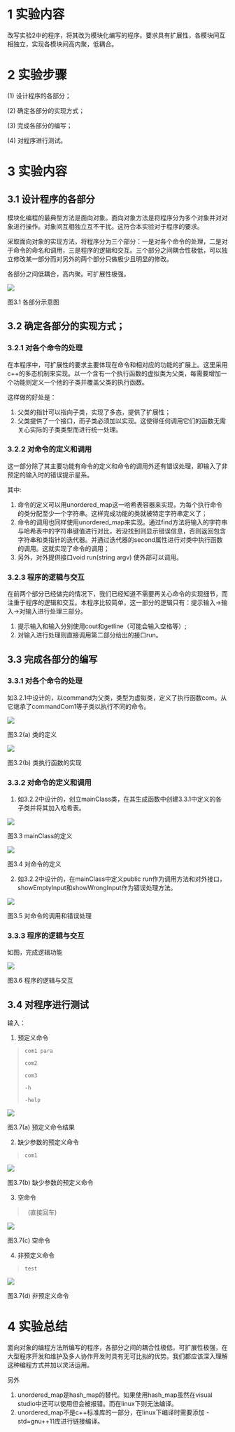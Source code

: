 # 1 实验内容

改写实验2中的程序，将其改为模块化编写的程序。要求具有扩展性，各模块间互相独立，实现各模块间高内聚，低耦合。

# 2 实验步骤

(1) 设计程序的各部分；

(2) 确定各部分的实现方式；

(3) 完成各部分的编写；

(4) 对程序进行测试。

# 3 实验内容

## 3.1 设计程序的各部分

模块化编程的最典型方法是面向对象。面向对象方法是将程序分为多个对象并对对象进行操作。对象间互相独立互不干扰。这符合本实验对于程序的要求。

采取面向对象的实现方法，将程序分为三个部分：一是对各个命令的处理，二是对于命令的命名和调用，三是程序的逻辑和交互。三个部分之间耦合性极低，可以独立修改某一部分而对另外的两个部分只做极少且明显的修改。

各部分之间低耦合，高内聚。可扩展性极强。

![](http://imglf5.nosdn.127.net/img/ekx2Wk55b0tGRUNHY2JzY2ErWnFmMHgwUmwrR1FsSTluYStwcjB1T3hRb1drM1RpMHV3L1J3PT0.png?imageView&thumbnail=1779y480&type=jpg&quality=96&stripmeta=0&type=jpg)

图3.1 各部分示意图

## 3.2 确定各部分的实现方式；

### 3.2.1 对各个命令的处理

在本程序中，可扩展性的要求主要体现在命令和相对应的功能的扩展上。这里采用c++的多态机制来实现。以一个含有一个执行函数的虚拟类为父类，每需要增加一个功能则定义一个他的子类并覆盖父类的执行函数。

这样做的好处是：

1. 父类的指针可以指向子类，实现了多态，提供了扩展性；
2. 父类提供了一个接口，而子类必须加以实现。这使得任何调用它们的函数无需关心实际的子类类型而进行统一处理。

### 3.2.2 对命令的定义和调用

这一部分除了其主要功能有命令的定义和命令的调用外还有错误处理，即输入了非预定的输入时的错误提示星系。

其中:
1. 命令的定义可以用unordered_map这一哈希表容器来实现，为每个执行命令的类分配至少一个字符串。这样完成功能的类就被特定字符串定义了；
2. 命令的调用也同样使用unordered_map来实现。通过find方法将输入的字符串与哈希表中的字符串键值进行对比，若没找到则显示错误信息，否则返回包含字符串和类指针的迭代器。并通过迭代器的second属性进行对类中执行函数的调用。这就实现了命令的调用；
3. 另外，对外提供接口void run(string argv) 使外部可以调用。 

### 3.2.3 程序的逻辑与交互

在前两个部分已经做完的情况下，我们已经知道不需要再关心命令的实现细节，而注重于程序的逻辑和交互。本程序比较简单，这一部分的逻辑只有：提示输入->输入->对输入进行处理三部分。

1. 提示输入和输入分别使用cout和getline（可能会输入空格等）;
2. 对输入进行处理则直接调用第二部分给出的接口run。

## 3.3 完成各部分的编写

### 3.3.1 对各个命令的处理

如3.2.1中设计的，以command为父类，类型为虚拟类，定义了执行函数com。从它继承了commandCom1等子类以执行不同的命令。

![](http://imglf4.nosdn.127.net/img/ekx2Wk55b0tGRUNHY2JzY2ErWnFmOHBqYjJNSStpbDE1cTYvUXk0eG16d1oxUEhzK0gvQUJ3PT0.png?imageView&thumbnail=1680x0&quality=96&stripmeta=0&type=jpg)

图3.2(a) 类的定义

![](http://imglf4.nosdn.127.net/img/ekx2Wk55b0tGRUNHY2JzY2ErWnFmMGZkT2o1amxGanVvRGo3RmlqTlJpNldsZ3ZtV3ExT1ZnPT0.png?imageView&thumbnail=1680x0&quality=96&stripmeta=0&type=jpg)

图3.2(b) 类执行函数的实现

### 3.3.2 对命令的定义和调用

1. 如3.2.2中设计的，创立mainClass类，在其生成函数中创建3.3.1中定义的各子类并将其加入哈希表。

![](http://imglf3.nosdn.127.net/img/ekx2Wk55b0tGRUNHY2JzY2ErWnFmNGNNU0p1dFNFM2N4ZzhJVE1XYU1OUzdSUHExUC90ajJBPT0.png?imageView&thumbnail=1680x0&quality=96&stripmeta=0&type=jpg)

图3.3 mainClass的定义

![](http://imglf4.nosdn.127.net/img/ekx2Wk55b0tGRUNHY2JzY2ErWnFmMGU1S1I0MXYwVzFpcDdkZWxiTWhpWUwyZmZraHhUOC9BPT0.png?imageView&thumbnail=1680x0&quality=96&stripmeta=0&type=jpg)

图3.4 对命令的定义

2. 如3.2.2中设计的，在mainClass中定义public run作为调用方法和对外接口，showEmptyInput和showWrongInput作为错误处理方法。

![](http://imglf6.nosdn.127.net/img/ekx2Wk55b0tGRUNHY2JzY2ErWnFmN1p0cEFBdDdKdUZMUloyQ09tSlVjOXdObWY3VDVNM3BRPT0.png?imageView&thumbnail=1680x0&quality=96&stripmeta=0&type=jpg)

图3.5 对命令的调用和错误处理

### 3.3.3 程序的逻辑与交互

如图，完成逻辑功能

![](http://imglf4.nosdn.127.net/img/ekx2Wk55b0tGRUNHY2JzY2ErWnFmODVqRkFHOWFOV2FWd0IxUGQ5aXRmMU5RV1VJT1pFK093PT0.png?imageView&thumbnail=1680x0&quality=96&stripmeta=0&type=jpg)

图3.6 程序的逻辑与交互

## 3.4 对程序进行测试 

输入：
1. 预定义命令

>`com1 para` 
>
>`com2`
>
>`com3`
>
>`-h`
>
>`-help`

![](http://imglf5.nosdn.127.net/img/ekx2Wk55b0tGRUNHY2JzY2ErWnFmd3NPZWRUOWNYQWl3Q29GUDlJTGVCVHZWME9sNnliQUFBPT0.png?imageView&thumbnail=1680x0&quality=96&stripmeta=0&type=jpg)

图3.7(a) 预定义命令结果

2. 缺少参数的预定义命令

>`com1`

![](http://imglf4.nosdn.127.net/img/ekx2Wk55b0tGRUNHY2JzY2ErWnFmL2o3MC9yazdtd1ZnWVgwQnBvZlhyNUptT2JTMkJvVk9RPT0.png?imageView&thumbnail=1680x0&quality=96&stripmeta=0&type=jpg)

图3.7(b) 缺少参数的预定义命令

3. 空命令

>` `(直接回车)

![](http://imglf3.nosdn.127.net/img/ekx2Wk55b0tGRUNHY2JzY2ErWnFmMkx6NHlnQysxSE9Od3p5LzQ1bTJqdU9RVmh0eHpHS0dBPT0.png?imageView&thumbnail=1680x0&quality=96&stripmeta=0&type=jpg)

图3.7(c) 空命令

4. 非预定义命令

>`test`

![](http://imglf3.nosdn.127.net/img/ekx2Wk55b0tGRUNHY2JzY2ErWnFmNkRJc29RQ2pjYzRONlVXV0t1NC9seEtRbDJHMU85Nmd3PT0.png?imageView&thumbnail=1680x0&quality=96&stripmeta=0&type=jpg)

图3.7(d) 非预定义命令

# 4 实验总结

面向对象的编程方法所编写的程序，各部分之间的耦合性极低，可扩展性极强，在大型程序开发和维护及多人协作开发时具有无可比拟的优势。我们都应该深入理解这种编程方式并加以灵活运用。

另外
1. unordered\_map是hash\_map的替代。如果使用hash\_map虽然在visual studio中还可以使用但会被报错。而在linux下则无法编译。
2. unordered\_map不是c++标准库的一部分，在linux下编译时需要添加 -std=gnu++11库进行链接编译。